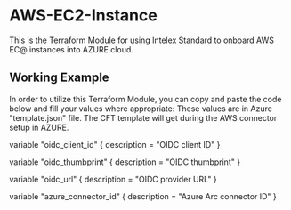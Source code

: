 <!-- BEGIN_TF_DOCS -->
# AWS-EC2-Instance

This is the Terraform Module for using Intelex Standard to onboard AWS EC@ instances into AZURE cloud.

## Working Example

In order to utilize this Terraform Module, you can copy and paste the code below and fill your values where appropriate: These values are in Azure "template.json" file.
The CFT template will get during the AWS connector setup in AZURE.

variable "oidc_client_id" {
  description = "OIDC client ID"
}

variable "oidc_thumbprint" {
  description = "OIDC thumbprint"
}

variable "oidc_url" {
  description = "OIDC provider URL"
}


variable "azure_connector_id" {
  description = "Azure Arc connector ID"
}
